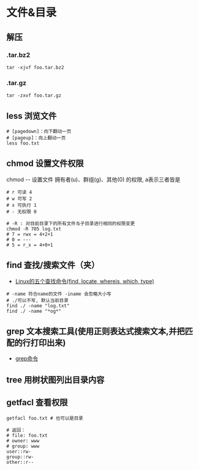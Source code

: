 # 文件&目录

## 解压

### .tar.bz2

```shell
tar -xjvf foo.tar.bz2
```

### .tar.gz

```shell
tar -zxvf foo.tar.gz
```

## less 浏览文件

```shell
# [pagedown]：向下翻动一页 
# [pageup]：向上翻动一页
less foo.txt
```

## chmod 设置文件权限

chmod -- 设置文件 拥有者(u)、群组(g)、其他(0) 的权限, a表示三者皆是

```shell
# r 可读 4
# w 可写 2
# x 可执行 1
# - 无权限 0

# -R : 对目前目录下的所有文件与子目录进行相同的权限变更
chmod -R 705 log.txt
# 7 = rwx = 4+2+1
# 0 = ---  
# 5 = r_x = 4+0+1
```

## find 查找/搜索文件（夹）

- [Linux的五个查找命令(find, locate, whereis, which, type)](http://www.ruanyifeng.com/blog/2009/10/5_ways_to_search_for_files_using_the_terminal.html)

```shell
# -name 符合name的文件 -iname 会忽略大小写
# ./可以不写, 默认当前目录
find ./ -name "log.txt"
find ./ -name "*og*"
```

## grep 文本搜索工具(使用正则表达式搜索文本,并把匹配的行打印出来)

- [grep命令](http://man.linuxde.net/grep)

## tree 用树状图列出目录内容

## getfacl 查看权限

```shell
getfacl foo.txt # 也可以是目录

# 返回：
# file: foo.txt
# owner: www
# group: www
user::rw-
group::rw-
other::r--
```
